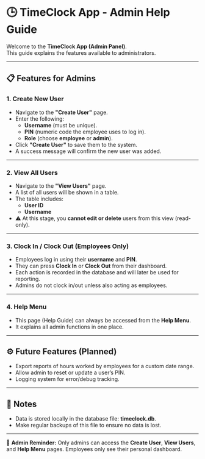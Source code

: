 # 🕒 TimeClock App - Admin Help Guide

Welcome to the **TimeClock App (Admin Panel)**.  
This guide explains the features available to administrators.  

---

## 📋 Features for Admins

### 1. **Create New User**
- Navigate to the **"Create User"** page.  
- Enter the following:
  - **Username** (must be unique).  
  - **PIN** (numeric code the employee uses to log in).  
  - **Role** (choose **employee** or **admin**).  
- Click **"Create User"** to save them to the system.  
- A success message will confirm the new user was added.

---

### 2. **View All Users**
- Navigate to the **"View Users"** page.  
- A list of all users will be shown in a table.  
- The table includes:
  - **User ID**  
  - **Username**   
- ⚠️ At this stage, you **cannot edit or delete** users from this view (read-only).

---

### 3. **Clock In / Clock Out (Employees Only)**
- Employees log in using their **username** and **PIN**.  
- They can press **Clock In** or **Clock Out** from their dashboard.  
- Each action is recorded in the database and will later be used for reporting.  
- Admins do not clock in/out unless also acting as employees.

---

### 4. **Help Menu**
- This page (Help Guide) can always be accessed from the **Help Menu**.  
- It explains all admin functions in one place.  

---

## ⚙️ Future Features (Planned)
- Export reports of hours worked by employees for a custom date range.  
- Allow admin to reset or update a user’s PIN.  
- Logging system for error/debug tracking.  

---

## 📝 Notes
- Data is stored locally in the database file: **timeclock.db**.  
- Make regular backups of this file to ensure no data is lost.  

---

👤 **Admin Reminder:** Only admins can access the **Create User**, **View Users**, and **Help Menu** pages. Employees only see their personal dashboard.
